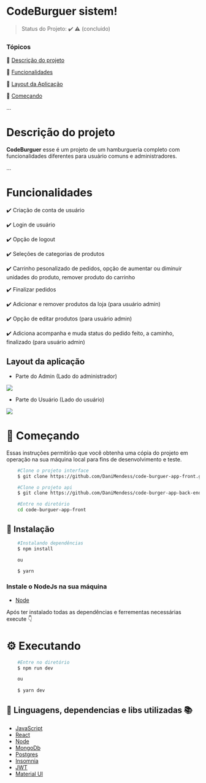 <h1>   
    CodeBurguer sistem!
</h1>

> Status do Projeto: :heavy_check_mark: :warning: (concluido)


### Tópicos

:small_blue_diamond: [Descrição do projeto](#Descrição-do-projeto)

:small_blue_diamond: [Funcionalidades](#Funcionalidades)

:small_blue_diamond: [Layout da Aplicação](#Layout-da-aplicação)

:small_blue_diamond: [Começando](#Começando)

...

# Descrição do projeto 

**CodeBurguer** esse é um projeto de um hamburgueria completo com funcionalidades diferentes para usuário comuns e administradores.

...

# Funcionalidades

:heavy_check_mark: Criação de conta de usuário

:heavy_check_mark: Login de usuário

:heavy_check_mark: Opção de logout

:heavy_check_mark: Seleções de categorias de produtos

:heavy_check_mark: Carrinho pesonalizado de pedidos, opção de aumentar ou diminuir unidades do produto, remover produto do carrinho

:heavy_check_mark: Finalizar pedidos 

:heavy_check_mark: Adicionar e remover produtos da loja (para usuário admin)

:heavy_check_mark: Opção de editar produtos (para usuário admin)

:heavy_check_mark: Adiciona acompanha e muda status do pedido feito, a caminho, finalizado (para usuário admin)


## Layout da aplicação

- Parte do Admin (Lado do administrador)

<img src="src/gif/admin.gif">

- Parte do Usuário (Lado do usuário)

<img src="src/gif/usuario.gif">

# 🚀 Começando 

<p>Essas instruções permitirão que você obtenha uma cópia do projeto em operação na sua máquina local para fins de desenvolvimento e teste.</p>


```bash
    #Clone o projeto interface
    $ git clone https://github.com/DaniMendess/code-burguer-app-front.git
```
```bash
    #Clone o projeto api
    $ git clone https://github.com/DaniMendess/code-burger-app-back-end.git
```
```bash
    #Entre no diretório
    cd code-burguer-app-front
```
## 🔧 Instalação
```bash
    #Instalando dependências
    $ npm install

    ou 

    $ yarn  
```

### Instale o NodeJs na sua máquina

- [Node](#🔨-ferramentas-utilizadas)

<p>Após ter instalado todas as dependências e ferrementas necessárias execute 👇</p>

# ⚙️ Executando

```bash
    #Entre no diretório
    $ npm run dev

    ou 
    
    $ yarn dev
```

## 🔨 Linguagens, dependencias e libs utilizadas :books:
- [JavaScript]()
- [React](https://react.dev) 
- [Node](https://nodejs.org/en) 
- [MongoDb](https://www.mongodb.com/pt-br)
- [Postgres](https://www.postgresql.org)
- [Insomnia](https://insomnia.rest/download)
- [JWT](https://jwt.io/)
- [Material UI](https://mui.com/material-ui/)







